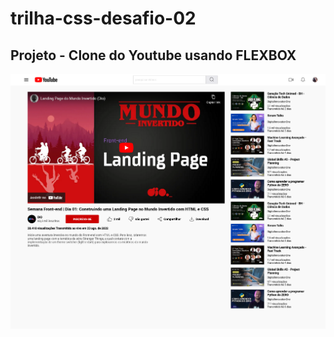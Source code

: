 # trilha-css-desafio-02
## Projeto - Clone do Youtube usando FLEXBOX


<img src="layout-final.png">
